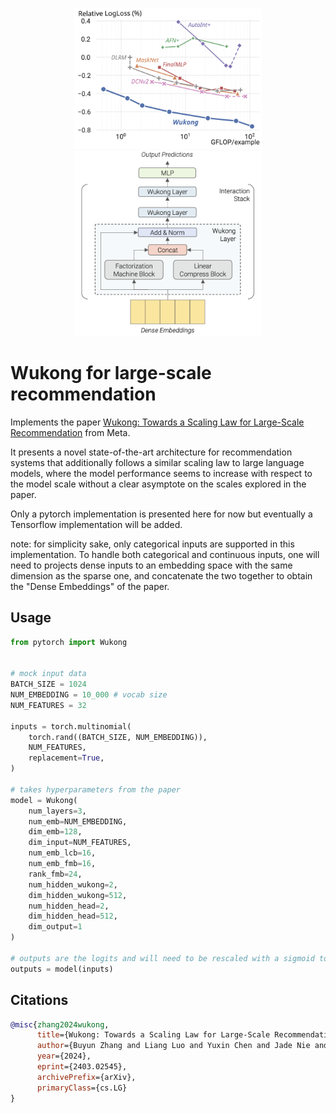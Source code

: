 <p align="middle">
  <img src="assets/scaling-law.png" width="300"/>
  <img src="assets/architecture.png" width="300"/>
</p>


# Wukong for large-scale recommendation

Implements the paper [Wukong: Towards a Scaling Law for Large-Scale Recommendation](https://arxiv.org/abs/2403.02545v1) from Meta.

It presents a novel state-of-the-art architecture for recommendation systems that additionally follows a similar scaling law to large language models, where the model performance seems to increase with respect to the model scale without a clear asymptote on the scales explored in the paper.

Only a pytorch implementation is presented here for now but eventually a Tensorflow implementation will be added.

note: for simplicity sake, only categorical inputs are supported in this implementation. To handle both categorical and continuous inputs, one will need to projects dense inputs to an embedding space with the same dimension as the sparse one, and concatenate the two together to obtain the "Dense Embeddings" of the paper.

## Usage <a name = "usage"></a>

```python
from pytorch import Wukong


# mock input data
BATCH_SIZE = 1024
NUM_EMBEDDING = 10_000 # vocab size
NUM_FEATURES = 32

inputs = torch.multinomial(
    torch.rand((BATCH_SIZE, NUM_EMBEDDING)),
    NUM_FEATURES,
    replacement=True,
)

# takes hyperparameters from the paper
model = Wukong(
    num_layers=3,
    num_emb=NUM_EMBEDDING,
    dim_emb=128,
    dim_input=NUM_FEATURES,
    num_emb_lcb=16,
    num_emb_fmb=16,
    rank_fmb=24,
    num_hidden_wukong=2,
    dim_hidden_wukong=512,
    num_hidden_head=2,
    dim_hidden_head=512,
    dim_output=1
)

# outputs are the logits and will need to be rescaled with a sigmoid to get a probability
outputs = model(inputs)

```

## Citations

```bibtex
@misc{zhang2024wukong,
      title={Wukong: Towards a Scaling Law for Large-Scale Recommendation}, 
      author={Buyun Zhang and Liang Luo and Yuxin Chen and Jade Nie and Xi Liu and Daifeng Guo and Yanli Zhao and Shen Li and Yuchen Hao and Yantao Yao and Guna Lakshminarayanan and Ellie Dingqiao Wen and Jongsoo Park and Maxim Naumov and Wenlin Chen},
      year={2024},
      eprint={2403.02545},
      archivePrefix={arXiv},
      primaryClass={cs.LG}
}
```
